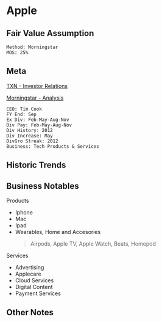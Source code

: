 # Apple
## Fair Value Assumption

```
Method: Morningstar
MOS: 25%
```


## Meta
[TXN - Investor Relations](https://investor.apple.com/investor-relations/default.aspx)

[Morningstar - Analysis](https://www.morningstar.com/stocks/xnas/aapl/analysis)

~~~
CEO: Tim Cook
FY End: Sep
Ex Div: Feb-May-Aug-Nov
Div Pay: Feb-May-Aug-Nov
Div History: 2012
Div Increase: May
DivGro Streak: 2012
Business: Tech Products & Services
~~~


## Historic Trends


## Business Notables
Products
- Iphone
- Mac
- Ipad
- Wearables, Home and Accesories
	> Airpods, Apple TV, Apple Watch, Beats, Homepod

Services
- Advertising
- Applecare
- Cloud Services
- Digital Content
- Payment Services


## Other Notes